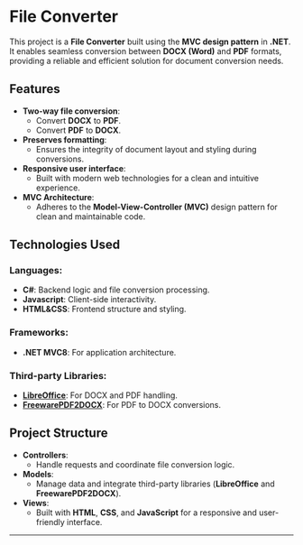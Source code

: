 # File Converter

This project is a **File Converter** built using the **MVC design pattern** in **.NET**. It enables seamless conversion between **DOCX (Word)** and **PDF** formats, providing a reliable and efficient solution for document conversion needs.

## Features

- **Two-way file conversion**:
  - Convert **DOCX** to **PDF**.
  - Convert **PDF** to **DOCX**.
- **Preserves formatting**:
  - Ensures the integrity of document layout and styling during conversions.
- **Responsive user interface**:
  - Built with modern web technologies for a clean and intuitive experience.
- **MVC Architecture**:
  - Adheres to the **Model-View-Controller (MVC)** design pattern for clean and maintainable code.

## Technologies Used

### Languages:
- **C#**: Backend logic and file conversion processing.
- **Javascript**: Client-side interactivity.
- **HTML&CSS**: Frontend structure and styling.

### Frameworks:
- **.NET MVC8**: For application architecture.

### Third-party Libraries:
- **[LibreOffice](https://www.libreoffice.org/)**: For DOCX and PDF handling.
- **[FreewarePDF2DOCX](https://www.freewarepdf2docx.com/)**: For PDF to DOCX conversions.

## Project Structure

- **Controllers**:
  - Handle requests and coordinate file conversion logic.
- **Models**:
  - Manage data and integrate third-party libraries (**LibreOffice** and **FreewarePDF2DOCX**).
- **Views**:
  - Built with **HTML**, **CSS**, and **JavaScript** for a responsive and user-friendly interface.

---


